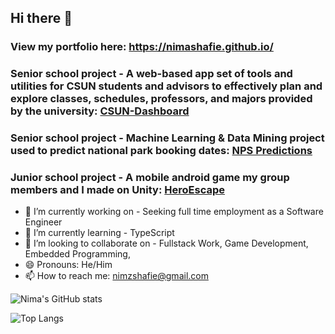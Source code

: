 ## Hi there 👋
### View my portfolio here: https://nimashafie.github.io/

### Senior school project - A web-based app set of tools and utilities for CSUN students and advisors to effectively plan and explore classes, schedules, professors, and majors provided by the university: <a href="https://github.com/kyeou/CSUN-Dashboard" target="_blank">CSUN-Dashboard</a>

### Senior school project - Machine Learning & Data Mining project used to predict national park booking dates: <a href="https://github.com/NimaShafie/NPS-Order-Date-Predictions" target="_blank">NPS Predictions</a>

### Junior school project - A mobile android game my group members and I made on Unity: <a href="https://play.google.com/store/apps/details?id=com.TJANA.HeroEscape" target="_blank">HeroEscape</a>

- 🔭 I’m currently working on - Seeking full time employment as a Software Engineer
- 🌱 I’m currently learning - TypeScript
- 👯 I’m looking to collaborate on - Fullstack Work, Game Development, Embedded Programming,
- 😄 Pronouns: He/Him
- 📫 How to reach me: nimzshafie@gmail.com

![Nima's GitHub stats](https://github-readme-stats.vercel.app/api?username=NimaShafie&show_icons=true&theme=onedark)

![Top Langs](https://github-readme-stats.vercel.app/api/top-langs/?username=NimaShafie&size_weight=0&count_weight=1)

<!--
**NimaShafie/NimaShafie** is a ✨ _special_ ✨ repository because its `README.md` (this file) appears on your GitHub profile.

Here are some ideas to get you started:
(work in progress) https://nimashafie.github.io/

- 🔭 I’m currently working on ...
- 🌱 I’m currently learning ...
- 👯 I’m looking to collaborate on ...
- 🤔 I’m looking for help with ...
- 💬 Ask me about ...
- 📫 How to reach me: ...
- 😄 Pronouns: ...
- ⚡ Fun fact: ...
-->

<!--
![GitHub stats](https://github-readme-stats.vercel.app/api?username=NimaShafie&show_icons=true&theme=tokyonight)
![Top Langs](https://github-readme-stats.vercel.app/api/top-langs/?username=NimaShafie&theme=tokyonight)
-->
